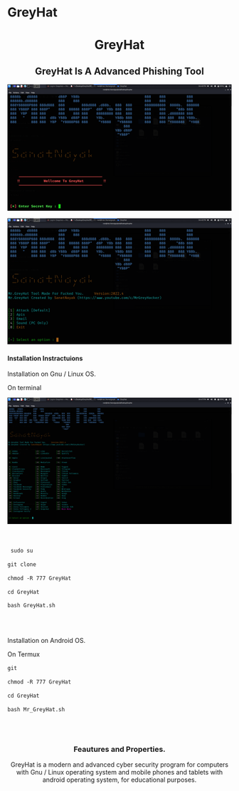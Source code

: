 # GreyHat
<h1 align="center"> GreyHat </h1>
 
 <h2 align="center"> GreyHat Is A Advanced Phishing Tool </h2> 

<p align="center">
<img src="SSK/SK.png">  </br>
</p>
<p align="center">
<img src="SSK/ssk.png">  </br>
</p>


<h4> Installation Instractuions </h4>


Installation on Gnu / Linux OS. </br>

On terminal </br>

<img src="SSK/grey.png"> <br/> <br/> <br/>

```diff
 sudo su 
```

```diff
git clone 
```
```diff
chmod -R 777 GreyHat 
```

```diff
cd GreyHat
```

```diff
bash GreyHat.sh
```

</br> </br>


Installation on Android OS. </br>

On Termux </br>

```diff
git 
```

```diff
chmod -R 777 GreyHat
```

```diff
cd GreyHat
```

```diff
bash Mr_GreyHat.sh
```

</br> </br>

</p>



<h3 align="center">
Feautures and Properties.
</h3>

<p align="center">
GreyHat is a modern and advanced cyber security program for computers with Gnu / Linux operating system and mobile phones and tablets with android operating system, for educational purposes.
</p>

 
<p>
